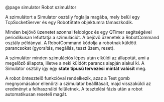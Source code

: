@page simulator Robot szimulátor

A szimulátort a Simulator osztály foglalja magába, mely belül egy TcpSocketServer és egy RobotState objektumra támaszkodik. 

Minden bejövő üzenetet azonnal feldolgoz és egy QTimer segítségével periodikusan lefuttatja a szimulációt. 
A bejövő üzenetek a RobotCommand osztály példányai.
A RobotCommand kódolja a robotnak küldött parancsokat (gyorsítás, megállás, teszt üzem, reset).

A szimulátor minden szimulációs lépés után elküldi az állapotát, ami a megelőző állapota, illetve a neki küldött parancs alapján alakul ki.
A Simulator osztály így egy **state típusú tervezési mintát valósít** meg.

A robot öntesztelő funkcióval rendelkezik, azaz a Test gomb megnyomásakor ellenőrzi a szimulátor beállításait, majd visszaküldi az eredményt a felhasználói felületnek.
A tesztelési fázis után a robot automatikusan reseteli magát.

